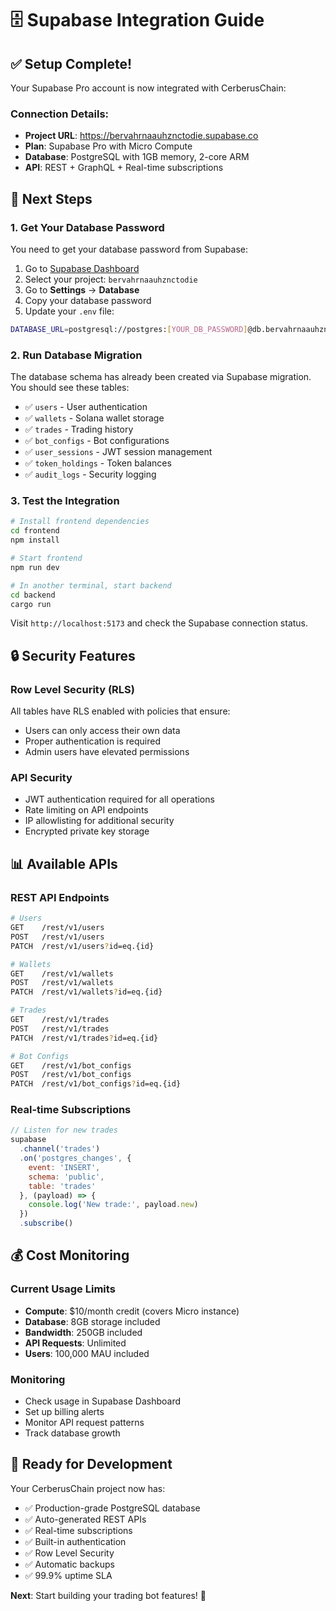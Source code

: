 # 🗄️ Supabase Integration Guide

## ✅ Setup Complete!

Your Supabase Pro account is now integrated with CerberusChain:

### **Connection Details:**
- **Project URL**: https://bervahrnaauhznctodie.supabase.co
- **Plan**: Supabase Pro with Micro Compute
- **Database**: PostgreSQL with 1GB memory, 2-core ARM
- **API**: REST + GraphQL + Real-time subscriptions

## 🔧 **Next Steps**

### **1. Get Your Database Password**
You need to get your database password from Supabase:

1. Go to [Supabase Dashboard](https://supabase.com/dashboard)
2. Select your project: `bervahrnaauhznctodie`
3. Go to **Settings** → **Database**
4. Copy your database password
5. Update your `.env` file:

```bash
DATABASE_URL=postgresql://postgres:[YOUR_DB_PASSWORD]@db.bervahrnaauhznctodie.supabase.co:5432/postgres
```

### **2. Run Database Migration**
The database schema has already been created via Supabase migration. You should see these tables:

- ✅ `users` - User authentication
- ✅ `wallets` - Solana wallet storage  
- ✅ `trades` - Trading history
- ✅ `bot_configs` - Bot configurations
- ✅ `user_sessions` - JWT session management
- ✅ `token_holdings` - Token balances
- ✅ `audit_logs` - Security logging

### **3. Test the Integration**
```bash
# Install frontend dependencies
cd frontend
npm install

# Start frontend
npm run dev

# In another terminal, start backend
cd backend
cargo run
```

Visit `http://localhost:5173` and check the Supabase connection status.

## 🔒 **Security Features**

### **Row Level Security (RLS)**
All tables have RLS enabled with policies that ensure:
- Users can only access their own data
- Proper authentication is required
- Admin users have elevated permissions

### **API Security**
- JWT authentication required for all operations
- Rate limiting on API endpoints
- IP allowlisting for additional security
- Encrypted private key storage

## 📊 **Available APIs**

### **REST API Endpoints**
```bash
# Users
GET    /rest/v1/users
POST   /rest/v1/users
PATCH  /rest/v1/users?id=eq.{id}

# Wallets  
GET    /rest/v1/wallets
POST   /rest/v1/wallets
PATCH  /rest/v1/wallets?id=eq.{id}

# Trades
GET    /rest/v1/trades
POST   /rest/v1/trades
PATCH  /rest/v1/trades?id=eq.{id}

# Bot Configs
GET    /rest/v1/bot_configs
POST   /rest/v1/bot_configs
PATCH  /rest/v1/bot_configs?id=eq.{id}
```

### **Real-time Subscriptions**
```javascript
// Listen for new trades
supabase
  .channel('trades')
  .on('postgres_changes', { 
    event: 'INSERT', 
    schema: 'public', 
    table: 'trades' 
  }, (payload) => {
    console.log('New trade:', payload.new)
  })
  .subscribe()
```

## 💰 **Cost Monitoring**

### **Current Usage Limits**
- **Compute**: $10/month credit (covers Micro instance)
- **Database**: 8GB storage included
- **Bandwidth**: 250GB included
- **API Requests**: Unlimited
- **Users**: 100,000 MAU included

### **Monitoring**
- Check usage in Supabase Dashboard
- Set up billing alerts
- Monitor API request patterns
- Track database growth

## 🚀 **Ready for Development**

Your CerberusChain project now has:
- ✅ Production-grade PostgreSQL database
- ✅ Auto-generated REST APIs
- ✅ Real-time subscriptions
- ✅ Built-in authentication
- ✅ Row Level Security
- ✅ Automatic backups
- ✅ 99.9% uptime SLA

**Next**: Start building your trading bot features! 🤖